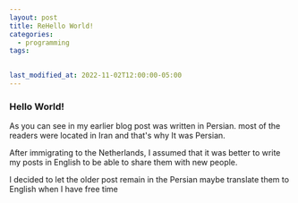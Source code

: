 ```yaml
---
layout: post
title: ReHello World!
categories:
  - programming
tags:
  

last_modified_at: 2022-11-02T12:00:00-05:00
---
```

### Hello World!

As you can see in my earlier blog post was written in Persian. most of the readers were located in Iran and that's why It was Persian.

After immigrating to the Netherlands, I assumed that it was better to write my posts in English to be able to share them with new people.

I decided to let the older post remain in the Persian
maybe translate them to English when I have free time

